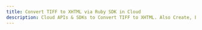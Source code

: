 ---title: Convert TIFF to XHTML via Ruby SDK in Clouddescription: Cloud APIs & SDKs to Convert TIFF to XHTML. Also Create, Edit & Render Microsoft Word & OpenOffice documents in the Cloud.---